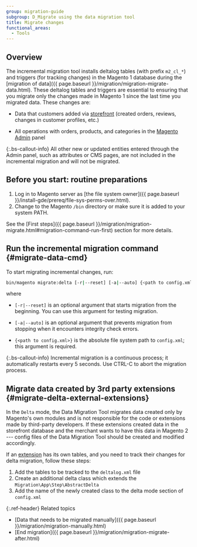 ```yaml
---
group: migration-guide
subgroup: D_Migrate using the data migration tool
title: Migrate changes
functional_areas:
  - Tools
---
```


## Overview

The incremental migration tool installs deltalog tables (with prefix `m2_cl_*`) and triggers (for tracking changes) in the Magento 1 database during the [migration of data]({{ page.baseurl }}/migration/migration-migrate-data.html). These deltalog tables and triggers are essential to ensuring that you migrate only the changes made in Magento 1 since the last time you migrated data. These changes are:

*  Data that customers added via [storefront](https://glossary.magento.com/storefront) (created orders, reviews, changes in customer profiles, etc.)

*  All operations with orders, products, and categories in the [Magento Admin](https://glossary.magento.com/magento-admin) panel

 {:.bs-callout-info}
All other new or updated entities entered through the Admin panel, such as attributes or CMS pages, are not included in the incremental migration and will not be migrated.

## Before you start: routine preparations

1. Log in to Magento server as [the file system owner]({{ page.baseurl }}/install-gde/prereq/file-sys-perms-over.html).
1. Change to the Magento `/bin` directory or make sure it is added to your system PATH.

See the [First steps]({{ page.baseurl }}/migration/migration-migrate.html#migration-command-run-first) section for more details.

## Run the incremental migration command {#migrate-data-cmd}

To start migrating incremental changes, run:

```bash
bin/magento migrate:delta [-r|--reset] [-a|--auto] {<path to config.xml>}
```

where

*  `[-r|--reset]` is an optional argument that starts migration from the beginning. You can use this argument for testing migration.

*  `[-a|--auto]` is an optional argument that prevents migration from stopping when it encounters integrity check errors.

*  `{<path to config.xml>}` is the absolute file system path to `config.xml`; this argument is required.

 {:.bs-callout-info}
Incremental migration is a continuous process; it automatically restarts every 5 seconds. Use CTRL-C to abort the migration process.

## Migrate data created by 3rd party extensions {#migrate-delta-external-extensions}

In the `Delta` mode, the Data Migration Tool migrates data created only by Magento's own modules and is not responsible for the code or extensions made by third-party developers. If these extensions created data in the storefront database and the merchant wants to have this data in Magento 2 --- config files of the Data Migration Tool should be created and modified accordingly.

If an [extension](https://glossary.magento.com/extension) has its own tables, and you need to track their changes for delta migration, follow these steps:

1. Add the tables to be tracked to the `deltalog.xml` file
1. Create an additional delta class which extends the `Migration\App\Step\AbstractDelta`
1. Add the name of the newly created class to the delta mode section of `config.xml`

{:.ref-header}
Related topics

*  [Data that needs to be migrated manually]({{ page.baseurl }}/migration/migration-manually.html)
*  [End migration]({{ page.baseurl }}/migration/migration-migrate-after.html)
